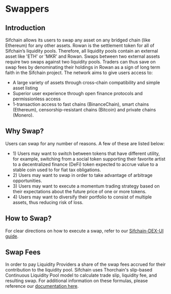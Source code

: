 # Swappers

## Introduction

Sifchain allows its users to swap any asset on any bridged chain \(like Ethereum\) for any other assets. Rowan is the settlement token for all of Sifchain’s liquidity pools. Therefore, all liquidity pools contain an external asset like 'ETH' or 'MKR' and Rowan. Swaps between two external assets require two swaps against two liquidity pools. Traders can thus save on swap fees by denominating their holdings in Rowan as a sign of long term faith in the Sifchain project. The network aims to give users access to:

* A large variety of assets through cross-chain compatibility and simple asset listing
* Superior user experience through open finance protocols and permissionless access
* 1-transaction access to fast chains \(BinanceChain\), smart chains \(Ethereum\), censorship-resistant chains \(Bitcoin\) and private chains \(Monero\).

## Why Swap?

Users can swap for any number of reasons. A few of these are listed below:

* 1\) Users may want to switch between tokens that have different utility, for example, switching from a social token supporting their favorite artist to a decentralized finance \(DeFi\) token expected to accrue value to a stable coin used to for fiat tax obligations. 
* 2\) Users may want to swap in order to take advantage of arbitrage opportunities. 
* 3\) Users may want to execute a momentum trading strategy based on their expectations about the future price of one or more tokens. 
* 4\) Users may want to diversify their portfolio to consist of multiple assets, thus reducing risk of loss.

## How to Swap?

For clear directions on how to execute a swap, refer to our [Sifchain-DEX-UI guide](https://docs.sifchain.finance/resources/sifchain-dex-ui). 

## Swap Fees

In order to pay Liquidity Providers a share of the swap fees accrued for their contribution to the liquidity pool. Sifchain uses Thorchain's slip-based Continuous Liquidity Pool model to calculate trade slip, liquidity fee, and resulting swap. For additional information on these formulas, please reference our [documentation here](https://github.com/Sifchain/sifnode/blob/develop/docs/clp/Liquidity%20Pools%20Architecture.md).

